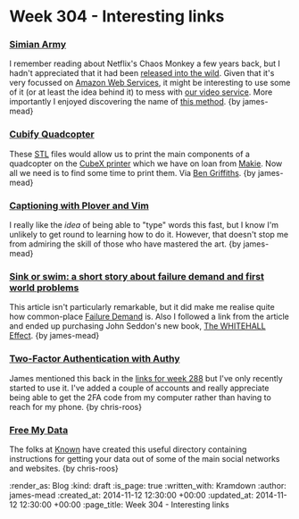 Week 304 - Interesting links
============================

### [Simian Army](https://github.com/Netflix/SimianArmy)

I remember reading about Netflix's Chaos Monkey a few years back, but I hadn't appreciated that it had been [released into the wild][Chaos Monkey open sourced]. Given that it's very focussed on [Amazon Web Services][], it might be interesting to use some of it (or at least the idea behind it) to mess with [our video service][GFR Video]. More importantly I enjoyed discovering the name of [this method][doMonkeyBusiness]. {by james-mead}


### [Cubify Quadcopter](http://cubify.com/en/Store/Quadcopter)

These [STL][] files would allow us to print the main components of a quadcopter on the [CubeX printer][] which we have on loan from [Makie][]. Now all we need is to find some time to print them. Via [Ben Griffiths][]. {by james-mead}


### [Captioning with Plover and Vim](http://plover.stenoknight.com/2014/11/captioning-with-plover-and-vim.html)

I really like the _idea_ of being able to "type" words this fast, but I know I'm unlikely to get round to learning how to do it. However, that doesn't stop me from admiring the skill of those who have mastered the art. {by james-mead}


### [Sink or swim: a short story about failure demand and first world problems](http://blog.mattedgar.com/2014/11/09/sink-or-swim-a-short-story-about-failure-demand/)

This article isn't particularly remarkable, but it did make me realise quite how common-place [Failure Demand][] is. Also I followed a link from the article and ended up purchasing John Seddon's new book, [The WHITEHALL Effect][]. {by james-mead}


### [Two-Factor Authentication with Authy](https://www.authy.com/)

James mentioned this back in the [links for week 288][] but I've only recently started to use it. I've added a couple of accounts and really appreciate being able to get the 2FA code from my computer rather than having to reach for my phone. {by chris-roos}


### [Free My Data](http://freemydata.co/)

The folks at [Known][] have created this useful directory containing instructions for getting your data out of some of the main social networks and websites. {by chris-roos}


[Chaos Monkey open sourced]: http://techblog.netflix.com/2012/07/chaos-monkey-released-into-wild.html
[Amazon Web Services]: http://aws.amazon.com/
[GFR Video]: https://github.com/Netflix/SimianArmy
[doMonkeyBusiness]: https://github.com/Netflix/SimianArmy/blob/master/src/main/java/com/netflix/simianarmy/chaos/ChaosMonkey.java#L116
[Ben Griffiths]: https://twitter.com/beng
[STL]: http://en.wikipedia.org/wiki/STL_(file_format)
[CubeX printer]: http://cubify.com/Products/CubeXTechSpecs
[Makie]: https://mymakie.com/
[Failure Demand]: http://en.wikipedia.org/wiki/Failure_demand
[The WHITEHALL Effect]: http://www.triarchypress.net/the-whitehall-effect.html
[links for week 288]: /week-228-links
[Known]: https://withknown.com/

:render_as: Blog
:kind: draft
:is_page: true
:written_with: Kramdown
:author: james-mead
:created_at: 2014-11-12 12:30:00 +00:00
:updated_at: 2014-11-12 12:30:00 +00:00
:page_title: Week 304 - Interesting links
